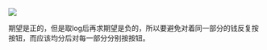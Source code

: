 

![](https://picx.zhimg.com/50/v2-121100c697fcf0e87fa20ae5b6ba2afe_720w.jpg?source=2c26e567)

期望是正的，但是取log后再求期望是负的，所以要避免对着同一部分的钱反复按按钮，而应该均分后对每一部分分别按按钮。
